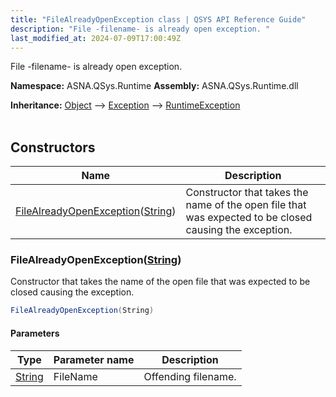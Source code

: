 ```yaml
---
title: "FileAlreadyOpenException class | QSYS API Reference Guide"
description: "File -filename- is already open exception. "
last_modified_at: 2024-07-09T17:00:49Z
---
```


File -filename- is already open exception.

**Namespace:** ASNA.QSys.Runtime
**Assembly:** ASNA.QSys.Runtime.dll

**Inheritance:** [Object](https://docs.microsoft.com/en-us/dotnet/api/system.object) --> [Exception](https://docs.microsoft.com/en-us/dotnet/api/system.exception) --> [RuntimeException](/reference/runtime/qsys-runtime/runtime-exception.html)
<br>
<br>

## Constructors

| Name | Description |
| --- | --- |
| [FileAlreadyOpenException](#filealreadyopenexceptionstring)([String](https://docs.microsoft.com/en-us/dotnet/api/system.string)) | Constructor that takes the name of the open file that was expected to be closed causing the exception. 

### FileAlreadyOpenException([String](https://docs.microsoft.com/en-us/dotnet/api/system.string))

Constructor that takes the name of the open file that was expected to be closed causing the exception. 

```cs
FileAlreadyOpenException(String)
```

#### Parameters

| Type | Parameter name | Description
| --- | --- | ---
| [String](https://docs.microsoft.com/en-us/dotnet/api/system.string) | FileName | Offending filename.

